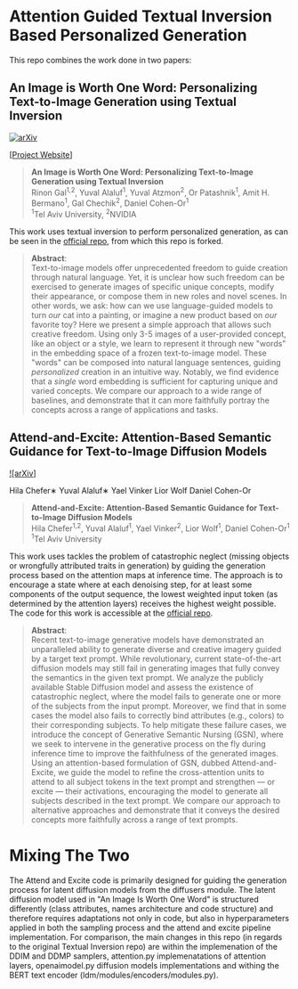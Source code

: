 
# Attention Guided Textual Inversion Based Personalized Generation
This repo combines the work done in two papers:
## An Image is Worth One Word: Personalizing Text-to-Image Generation using Textual Inversion

[![arXiv](https://img.shields.io/badge/arXiv-2208.01618-b31b1b.svg)](https://arxiv.org/abs/2208.01618)

[[Project Website](https://textual-inversion.github.io/)]

> **An Image is Worth One Word: Personalizing Text-to-Image Generation using Textual Inversion**<br>
> Rinon Gal<sup>1,2</sup>, Yuval Alaluf<sup>1</sup>, Yuval Atzmon<sup>2</sup>, Or Patashnik<sup>1</sup>, Amit H. Bermano<sup>1</sup>, Gal Chechik<sup>2</sup>, Daniel Cohen-Or<sup>1</sup> <br>
> <sup>1</sup>Tel Aviv University, <sup>2</sup>NVIDIA

This work uses textual inversion to perform personalized generation, as can be seen in the [official repo]("https://github.com/rinongal/textual_inversion"), from which this repo is forked.

>**Abstract**: <br>
> Text-to-image models offer unprecedented freedom to guide creation through natural language.
  Yet, it is unclear how such freedom can be exercised to generate images of specific unique concepts, modify their appearance, or compose them in new roles and novel scenes.
  In other words, we ask: how can we use language-guided models to turn <i>our</i> cat into a painting, or imagine a new product based on <i>our</i> favorite toy?
  Here we present a simple approach that allows such creative freedom.
  Using only 3-5 images of a user-provided concept, like an object or a style, we learn to represent it through new "words" in the embedding space of a frozen text-to-image model.
  These "words" can be composed into natural language sentences, guiding <i>personalized</i> creation in an intuitive way.
  Notably, we find evidence that a <i>single</i> word embedding is sufficient for capturing unique and varied concepts.
  We compare our approach to a wide range of baselines, and demonstrate that it can more faithfully portray the concepts across a range of applications and tasks.


## Attend-and-Excite: Attention-Based Semantic Guidance for Text-to-Image Diffusion Models
[![arXiv]](https://arxiv.org/abs/2301.13826)

Hila Chefer∗ Yuval Alaluf∗ Yael Vinker Lior Wolf Daniel Cohen-Or
> **Attend-and-Excite: Attention-Based Semantic Guidance for Text-to-Image Diffusion Models**<br>
> Hila Chefer<sup>1,2</sup>, Yuval Alaluf<sup>1</sup>, Yael Vinker<sup>2</sup>, Lior Wolf<sup>1</sup>, Daniel Cohen-Or<sup>1</sup> <br>
> <sup>1</sup>Tel Aviv University

This work uses tackles the problem of catastrophic neglect (missing objects or wrongfully attributed traits in generation) by guiding the generation process based on the attention maps at inference time. The approach is to encourage a state where at each denoising step, for at least some components of the output sequence, the lowest weighted input token (as determined by the attention layers) receives the highest weight possible. The code for this work is accessible at the [official repo]("[https://github.com/rinongal/textual_inversion](https://github.com/AttendAndExcite/Attend-and-Excite)").

>**Abstract**: <br>
> Recent text-to-image generative models have demonstrated an unparalleled ability to generate diverse and creative imagery guided by a target text prompt. While revolutionary, current state-of-the-art diffusion models may still
fail in generating images that fully convey the semantics in
the given text prompt. We analyze the publicly available
Stable Diffusion model and assess the existence of catastrophic neglect, where the model fails to generate one or
more of the subjects from the input prompt. Moreover, we
find that in some cases the model also fails to correctly
bind attributes (e.g., colors) to their corresponding subjects. To help mitigate these failure cases, we introduce the
concept of Generative Semantic Nursing (GSN), where we
seek to intervene in the generative process on the fly during inference time to improve the faithfulness of the generated images. Using an attention-based formulation of GSN,
dubbed Attend-and-Excite, we guide the model to refine the cross-attention units to attend to all subject tokens in the text prompt and strengthen — or excite — their activations,
encouraging the model to generate all subjects described
in the text prompt. We compare our approach to alternative approaches and demonstrate that it conveys the desired
concepts more faithfully across a range of text prompts.

# Mixing The Two
The Attend and Excite code is primarily designed for guiding the generation process for latent diffusion models from the diffusers module. The latent diffusion model used in "An Image Is Worth One Word" is structured differently (class attributes, names architecture and code structure) and therefore requires adaptations not only in code, but also in hyperparameters applied in both the sampling process and the attend and excite pipeline implementation.
For comparison, the main changes in this repo (in regards to the original Textual Inversion repo) are within the implemenation of the DDIM and DDMP samplers, attention.py implemenatations of attention layers, openaimodel.py diffusion models implementations and withing the BERT text encoder (ldm/modules/encoders/modules.py).

